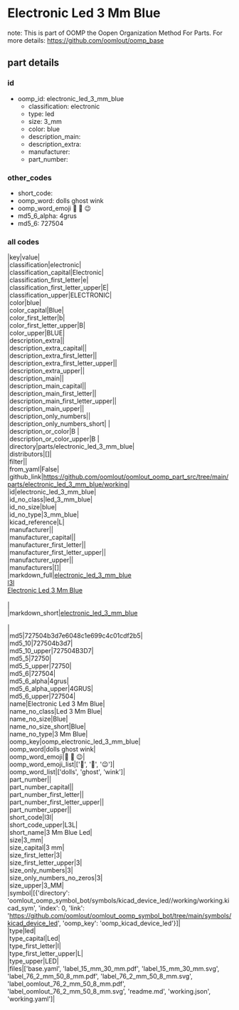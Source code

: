 # Electronic Led 3 Mm Blue  

note: This is part of OOMP the Oopen Organization Method For Parts. For more details: https://github.com/oomlout/oomp_base

##  part details





### id
* oomp_id: electronic_led_3_mm_blue
  * classification: electronic
  * type: led
  * size: 3_mm
  * color: blue
  * description_main: 
  * description_extra: 
  * manufacturer: 
  * part_number: 

### other_codes
* short_code: 
* oomp_word: dolls ghost wink
* oomp_word_emoji :dolls: :ghost: :wink:
* md5_6_alpha: 4grus
* md5_6: 727504

### all codes 
|key|value|  
|classification|electronic|  
|classification_capital|Electronic|  
|classification_first_letter|e|  
|classification_first_letter_upper|E|  
|classification_upper|ELECTRONIC|  
|color|blue|  
|color_capital|Blue|  
|color_first_letter|b|  
|color_first_letter_upper|B|  
|color_upper|BLUE|  
|description_extra||  
|description_extra_capital||  
|description_extra_first_letter||  
|description_extra_first_letter_upper||  
|description_extra_upper||  
|description_main||  
|description_main_capital||  
|description_main_first_letter||  
|description_main_first_letter_upper||  
|description_main_upper||  
|description_only_numbers||  
|description_only_numbers_short| |  
|description_or_color|B |  
|description_or_color_upper|B |  
|directory|parts/electronic_led_3_mm_blue|  
|distributors|[]|  
|filter||  
|from_yaml|False|  
|github_link|https://github.com/oomlout/oomlout_oomp_part_src/tree/main/parts/electronic_led_3_mm_blue/working|  
|id|electronic_led_3_mm_blue|  
|id_no_class|led_3_mm_blue|  
|id_no_size|blue|  
|id_no_type|3_mm_blue|  
|kicad_reference|L|  
|manufacturer||  
|manufacturer_capital||  
|manufacturer_first_letter||  
|manufacturer_first_letter_upper||  
|manufacturer_upper||  
|manufacturers|[]|  
|markdown_full|[electronic_led_3_mm_blue](https://github.com/oomlout/oomlout_oomp_part_src/tree/main/parts/electronic_led_3_mm_blue/working)<br>[l3l](https://github.com/oomlout/oomlout_oomp_part_src/tree/main/parts/electronic_led_3_mm_blue/working)<br>[Electronic Led 3 Mm Blue](https://github.com/oomlout/oomlout_oomp_part_src/tree/main/parts/electronic_led_3_mm_blue/working)<br><br>|  
|markdown_short|[electronic_led_3_mm_blue](https://github.com/oomlout/oomlout_oomp_part_src/tree/main/parts/electronic_led_3_mm_blue/working)<br><br>|  
|md5|727504b3d7e6048c1e699c4c01cdf2b5|  
|md5_10|727504b3d7|  
|md5_10_upper|727504B3D7|  
|md5_5|72750|  
|md5_5_upper|72750|  
|md5_6|727504|  
|md5_6_alpha|4grus|  
|md5_6_alpha_upper|4GRUS|  
|md5_6_upper|727504|  
|name|Electronic Led 3 Mm Blue|  
|name_no_class|Led 3 Mm Blue|  
|name_no_size|Blue|  
|name_no_size_short|Blue|  
|name_no_type|3 Mm Blue|  
|oomp_key|oomp_electronic_led_3_mm_blue|  
|oomp_word|dolls ghost wink|  
|oomp_word_emoji|:dolls: :ghost: :wink:|  
|oomp_word_emoji_list|[':dolls:', ':ghost:', ':wink:']|  
|oomp_word_list|['dolls', 'ghost', 'wink']|  
|part_number||  
|part_number_capital||  
|part_number_first_letter||  
|part_number_first_letter_upper||  
|part_number_upper||  
|short_code|l3l|  
|short_code_upper|L3L|  
|short_name|3 Mm Blue Led|  
|size|3_mm|  
|size_capital|3 mm|  
|size_first_letter|3|  
|size_first_letter_upper|3|  
|size_only_numbers|3|  
|size_only_numbers_no_zeros|3|  
|size_upper|3_MM|  
|symbol|[{'directory': 'oomlout_oomp_symbol_bot/symbols/kicad_device_led//working/working.kicad_sym', 'index': 0, 'link': 'https://github.com/oomlout/oomlout_oomp_symbol_bot/tree/main/symbols/kicad_device_led', 'oomp_key': 'oomp_kicad_device_led'}]|  
|type|led|  
|type_capital|Led|  
|type_first_letter|l|  
|type_first_letter_upper|L|  
|type_upper|LED|  
|files|['base.yaml', 'label_15_mm_30_mm.pdf', 'label_15_mm_30_mm.svg', 'label_76_2_mm_50_8_mm.pdf', 'label_76_2_mm_50_8_mm.svg', 'label_oomlout_76_2_mm_50_8_mm.pdf', 'label_oomlout_76_2_mm_50_8_mm.svg', 'readme.md', 'working.json', 'working.yaml']|  
